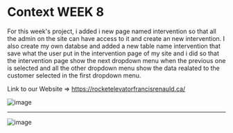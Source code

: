 # Context WEEK 8

For this week's project, i added i new page named intervention so that all the admin on the site can have access to it and create an new intervention. I also create my own databse and added a new table name intervention that save what the user put in the intervention page of my site and i did so that the intervention page show the next dropdown menu when the previous one is selected and all the other dropdown menu show the data realated to the customer selected in the first dropdown menu.

Link to our Website => https://rocketelevatorfrancisrenauld.ca/

![image](https://user-images.githubusercontent.com/106099396/181625014-d61c10ee-60c3-4b52-90f5-5eb6fb783f37.png)

---

![image](https://user-images.githubusercontent.com/106099396/181625143-cba77cef-be9c-46dd-9ef4-4cece50076e1.png)

